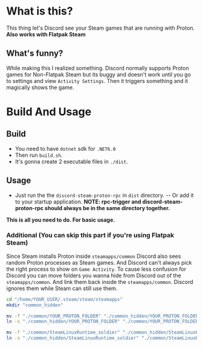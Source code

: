 # What is this?
This thing let's Discord see your Steam games that are running with Proton.
**Also works with Flatpak Steam**
## What's funny?
While making this I realized something.
Discord normally supports Proton games for Non-Flatpak Steam but its buggy and doesn't work until you go to settings and view `Activity Settings`.
Then it triggers something and it magically shows the game.

# Build And Usage
## Build
- You need to have `dotnet` sdk for `.NET6.0`
- Then run `build.sh`.
- It's gonna create 2 executable files in `./dist`.
## Usage
- Just run the the `discord-steam-proton-rpc` in `dist` directory.
-- Or add it to your startup application.
**NOTE: rpc-trigger and discord-steam-proton-rpc should always be in the same directory together.**

**This is all you need to do. For basic usage.**

### Additional (You can skip this part if you're using Flatpak Steam)
Since Steam installs Proton inside `steamapps/common` Discord also sees random Proton processes as Steam games. 
And Discord can't always pick the right process to show on `Game Activity`.
To cause less confusion for Discord you can move folders you wanna hide from Discord out of the `steamapps/common`. 
And link them back inside the `steamapps/common`. Discord ignores them while Steam can still use them. 
```bash
cd "/home/YOUR_USER/.steam/steam/steamapps"
mkdir "common_hidden"

mv -f "./common/YOUR_PROTON_FOLDER" "./common_hidden/YOUR_PROTON_FOLDER"
ln -s "./common_hidden/YOUR_PROTON_FOLDER" "./common/YOUR_PROTON_FOLDER"

mv -f "./common/SteamLinuxRuntime_soldier" "./common_hidden/SteamLinuxRuntime_soldier"
ln -s "./common_hidden/SteamLinuxRuntime_soldier" "./common/SteamLinuxRuntime_soldier"
```